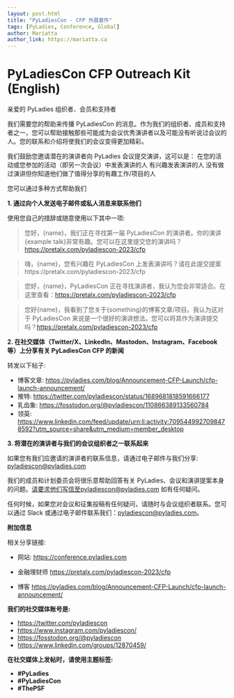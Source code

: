 ```yaml
---
layout: post.html
title: "PyLadiesCon - CFP 外展套件"
tags: [PyLadies, Conference, Global]
author: Mariatta
author_link: https://mariatta.ca
---
```


# PyLadiesCon CFP Outreach Kit (English)

亲爱的 PyLadies 组织者、会员和支持者

我们需要您的帮助来传播 PyLadiesCon 的消息。作为我们的组织者、成员和支持者之一，您可以帮助接触那些可能成为会议优秀演讲者以及可能没有听说过会议的人。您的联系和介绍将使我们的会议变得更加精彩。

我们鼓励您邀请潜在的演讲者向 PyLadies 会议提交演讲，这可以是：
在您的活动或您参加的活动（即另一次会议）中发表演讲的人
有兴趣发表演讲的人
没有做过演讲但你知道他们做了值得分享的有趣工作/项目的人

您可以通过多种方式帮助我们

**1. 通过向个人发送电子邮件或私人消息来联系他们**
   
   使用您自己的措辞或随意使用以下其中一项:

   > 您好，{name}，我们正在寻找第一届 PyLadiesCon 的演讲者。你的演讲{example talk}非常有趣。您可以在这里提交您的演讲吗？https://pretalx.com/pyladiescon-2023/cfp


   > 嗨，{name}，您有兴趣在 PyLadiesCon 上发表演讲吗？请在此提交提案https://pretalx.com/pyladiescon-2023/cfp

   > 您好，{name}，PyLadiesCon 正在寻找演讲者，我认为您会非常适合。在这里查看：https://pretalx.com/pyladiescon-2023/cfp

   > 您好{name}，我看到了您关于{something}的博客文章/项目。我认为这对于 PyLadiesCon 来说是一个很好的演讲想法。您可以将其作为演讲提交吗？https://pretalx.com/pyladiescon-2023/cfp

**2. 在社交媒体（Twitter/X、LinkedIn、Mastodon、Instagram、Facebook 等）上分享有关 PyLadiesCon CFP 的新闻** 

   转发以下帖子:

   - 博客文章: https://pyladies.com/blog/Announcement-CFP-Launch/cfp-launch-announcement/
   - 推特: https://twitter.com/pyladiescon/status/1689681818591666177
   - 乳齿象: https://fosstodon.org/@pyladiescon/110866389133560784
   - 领英: https://www.linkedin.com/feed/update/urn:li:activity:7095449927098478592?utm_source=share&utm_medium=member_desktop

**3. 将潜在的演讲者与我们的会议组织者之一联系起来**

   如果您有我们应邀请的演讲者的联系信息，请通过电子邮件与我们分享:
   pyladiescon@pyladies.com


我们的成员和计划委员会将很乐意帮助回答有关 PyLadies、会议和演讲提案本身的问题。请要求他们写信至pyladiescon@pyladies.com 如有任何疑问。

任何时候，如果您对会议和征集投稿有任何疑问，请随时与会议组织者联系。您可以通过 Slack 或通过电子邮件联系我们：pyladiescon@pyladies.com。



**附加信息**

相关分享链接:

- 网站: https://conference.pyladies.com

- 金融理财师 https://pretalx.com/pyladiescon-2023/cfp

- 博客 https://pyladies.com/blog/Announcement-CFP-Launch/cfp-launch-announcement/

**我们的社交媒体账号是:**

- https://twitter.com/pyladiescon
- https://www.instagram.com/pyladiescon/
- https://fosstodon.org/@pyladiescon
- https://www.linkedin.com/groups/12870459/


**在社交媒体上发帖时，请使用主题标签:**

- **#PyLadies**
- **#PyLadiesCon**
- **#ThePSF**
